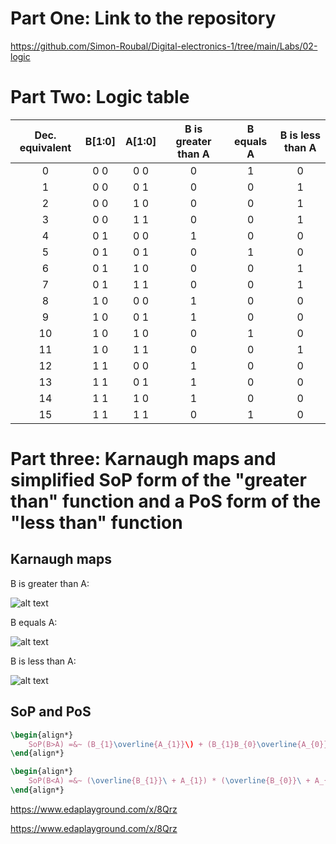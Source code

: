 # Part One: Link to the repository

https://github.com/Simon-Roubal/Digital-electronics-1/tree/main/Labs/02-logic

# Part Two: Logic table

| **Dec. equivalent** | **B[1:0]** | **A[1:0]** | **B is greater than A** | **B equals A** | **B is less than A** |
| :-: | :-: | :-: | :-: | :-: | :-: |
| 0 | 0 0 | 0 0 | 0 | 1 | 0 |
| 1 | 0 0 | 0 1 | 0 | 0 | 1 |
| 2 | 0 0 | 1 0 | 0 | 0 | 1 |
| 3 | 0 0 | 1 1 | 0 | 0 | 1 |
| 4 | 0 1 | 0 0 | 1 | 0 | 0 |
| 5 | 0 1 | 0 1 | 0 | 1 | 0 |
| 6 | 0 1 | 1 0 | 0 | 0 | 1 |
| 7 | 0 1 | 1 1 | 0 | 0 | 1 |
| 8 | 1 0 | 0 0 | 1 | 0 | 0 |
| 9 | 1 0 | 0 1 | 1 | 0 | 0 |
| 10 | 1 0 | 1 0 | 0 | 1 | 0 |
| 11 | 1 0 | 1 1 | 0 | 0 | 1 |
| 12 | 1 1 | 0 0 | 1 | 0 | 0 |
| 13 | 1 1 | 0 1 | 1 | 0 | 0 |
| 14 | 1 1 | 1 0 | 1 | 0 | 0 |
| 15 | 1 1 | 1 1 | 0 | 1 | 0 |

# Part three: Karnaugh maps and simplified SoP form of the "greater than" function and a PoS form of the "less than" function

## Karnaugh maps

B is greater than A: 

![alt text](https://github.com/Simon-Roubal/Digital-electronics-1/blob/main/Labs/02-logic/pictures/B%20bigger%20than%20A.png?raw=true)

B equals A: 

![alt text](https://github.com/Simon-Roubal/Digital-electronics-1/blob/main/Labs/02-logic/pictures/b%20equals%20to%20a.png?raw=true)

B is less than A: 

![alt text](https://github.com/Simon-Roubal/Digital-electronics-1/blob/main/Labs/02-logic/pictures/b%20smaller%20than%20a.png?raw=true)

## SoP and PoS
```LaTeX
\begin{align*}
    SoP(B>A) =&~ (B_{1}\overline{A_{1}}\) + (B_{1}B_{0}\overline{A_{0}}\)+(B_{0}\ \overline{A_{1}}+\ \overline{A_{0}}\)
\end{align*}

\begin{align*}
    SoP(B<A) =&~ (\overline{B_{1}}\ + A_{1}) * (\overline{B_{0}}\ + A_{1}) *(A_{0}+ A_{1})*(\overline{B_{0}}\ + \overline{B_{1}}\) * (\overline{B_{1}}\ + A_{0})
\end{align*}
```

https://www.edaplayground.com/x/8Qrz

https://www.edaplayground.com/x/8Qrz
